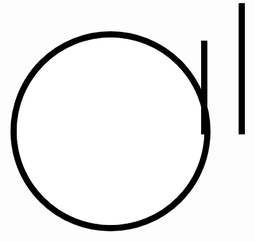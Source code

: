 <html>
<head>
  <title>London Time Clock</title>
  <style>
    /* Add some style to the clock */
    .clock {
      width: 300px;
      height: 300px;
      border-radius: 50%;
      border: 10px solid black;
      position: relative;
    }
    .clock .face {
      width: 100%;
      height: 100%;
      position: absolute;
      top: 0;
      left: 0;
      background-color: white;
      border-radius: 50%;
    }
    .clock .hand {
      width: 50%;
      height: 10px;
      background-color: black;
      position: absolute;
      top: 50%;
      left: 50%;
      transform-origin: 100%;
      transform: rotate(90deg);
      transition: transform 0.1s linear;
    }
    .clock .hand.hour {
      width: 70%;
    }
    .clock .digital {
      font-size: 48px;
      font-weight: bold;
      text-align: center;
      position: absolute;
      top: 50%;
      left: 50%;
      transform: translate(-50%, -50%);
    }
  </style>
</head>
<body>
  <!-- Add a div to display the clock -->
  <div id="clock" class="clock">
    <!-- Add a div to display the clock face -->
    <div class="face"></div>
    <!-- Add divs to display the clock hands -->
    <div id="hour-hand" class="hand hour"></div>
    <div id="minute-hand" class="hand"></div>
    <div id="second-hand" class="hand"></div>
    <!-- Add a div to display the digital time -->
    <div id="digital" class="digital"></div>
  </div>

  <!-- Include the JavaScript file that will update the clock -->
  <script>
  // Get the clock element from the HTML document
const clockElement = document.getElementById("clock");

// Set the time zone offset for London in minutes
const timeZoneOffset = 60;

// Update the clock every second
setInterval(function() {
  // Get the current time in London
  const currentTime = new Date(new Date().getTime() + timeZoneOffset * 60 * 1000);

  // Get the hour, minute, and second from the current time
  const hours = currentTime.getHours();
  const minutes = currentTime.getMinutes();
  const seconds = currentTime.getSeconds();

  // Calculate the angle for each clock hand
  const hourAngle = (hours / 12) * 360;
  const minuteAngle = (minutes / 60) * 360;
  const secondAngle = (seconds / 60) * 360;

  // Rotate the clock hands to the correct angle
  document.getElementById("hour-hand").style.transform = `rotate(${hourAngle}deg

  </script>
</body>
</html>
